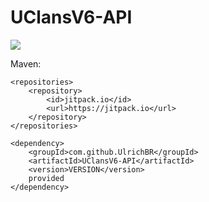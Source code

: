 # UClansV6-API
[![](https://jitpack.io/v/UlrichBR/UClansV6-API.svg)](https://jitpack.io/#UlrichBR/UClansV6-API)

Maven:

<pre><code>&lt;repositories&gt;
    &lt;repository&gt;
        &lt;id&gt;jitpack.io&lt;/id&gt;
        &lt;url&gt;https://jitpack.io&lt;/url&gt;
    &lt;/repository&gt;
&lt;/repositories&gt;

&lt;dependency&gt;
    &lt;groupId&gt;com.github.UlrichBR&lt;/groupId&gt;
    &lt;artifactId&gt;UClansV6-API&lt;/artifactId&gt;
    &lt;version&gt;VERSION&lt;/version&gt;
    <scope>provided</scope>
&lt;/dependency&gt;</code></pre>
